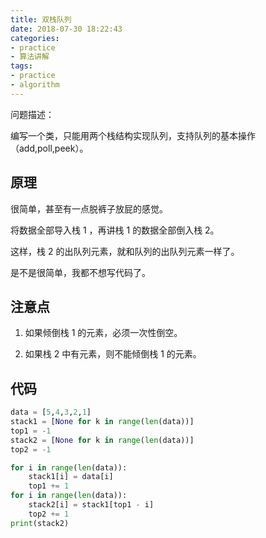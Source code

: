 ```yaml
---
title: 双栈队列
date: 2018-07-30 18:22:43
categories:
- practice
- 算法讲解
tags:
- practice
- algorithm
---
```

问题描述：

编写一个类，只能用两个栈结构实现队列，支持队列的基本操作（add,poll,peek）。

<!-- more -->

## 原理

很简单，甚至有一点脱裤子放屁的感觉。

将数据全部导入栈 1 ，再讲栈 1 的数据全部倒入栈 2。

这样，栈 2 的出队列元素，就和队列的出队列元素一样了。

是不是很简单，我都不想写代码了。

## 注意点

1. 如果倾倒栈 1 的元素，必须一次性倒空。

2. 如果栈 2 中有元素，则不能倾倒栈 1 的元素。

## 代码

```python
data = [5,4,3,2,1]
stack1 = [None for k in range(len(data))]
top1 = -1
stack2 = [None for k in range(len(data))]
top2 = -1

for i in range(len(data)):
    stack1[i] = data[i]
    top1 += 1
for i in range(len(data)):
    stack2[i] = stack1[top1 - i]
    top2 += 1
print(stack2)
```

